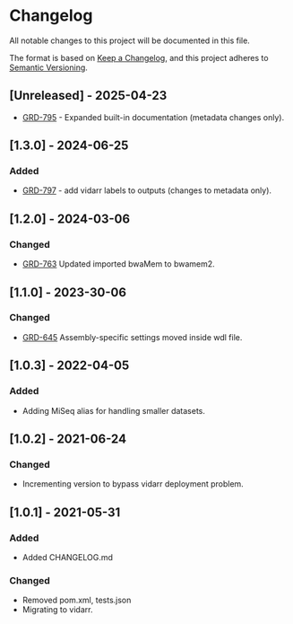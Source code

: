 # Changelog
All notable changes to this project will be documented in this file.

The format is based on [Keep a Changelog](https://keepachangelog.com/en/1.0.0/),
and this project adheres to [Semantic Versioning](https://semver.org/spec/v2.0.0.html).

## [Unreleased] - 2025-04-23
- [GRD-795](https://jira.oicr.on.ca/browse/GRD-795) - Expanded built-in documentation (metadata changes only).

## [1.3.0] - 2024-06-25
### Added
- [GRD-797](https://jira.oicr.on.ca/browse/GRD-797) - add vidarr labels to outputs (changes to metadata only).

## [1.2.0] - 2024-03-06
### Changed
- [GRD-763](https://jira.oicr.on.ca/browse/GRD-763) Updated imported bwaMem to bwamem2.

## [1.1.0] - 2023-30-06
### Changed
- [GRD-645](https://jira.oicr.on.ca/browse/GRD-645) Assembly-specific settings moved inside wdl file.

## [1.0.3] - 2022-04-05
### Added
- Adding MiSeq alias for handling smaller datasets.

## [1.0.2] - 2021-06-24
### Changed
- Incrementing version to bypass vidarr deployment problem.

## [1.0.1] - 2021-05-31
### Added
- Added CHANGELOG.md
 
### Changed
- Removed pom.xml, tests.json
- Migrating to vidarr.
